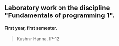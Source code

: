 ## Laboratory work on the discipline "Fundamentals of programming 1".
#### First year, first semester.
> Kushnir Hanna. IP-12
